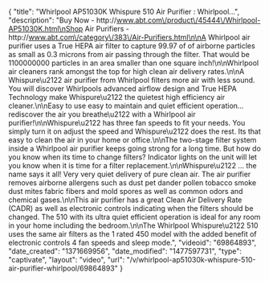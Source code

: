 {
    "title": "Whirlpool AP51030K Whispure 510 Air Purifier : Whirlpool...",
    "description": "Buy Now - http:\/\/www.abt.com\/product\/45444\/Whirlpool-AP51030K.html\nShop Air Purifiers - http:\/\/www.abt.com\/category\/383\/Air-Purifiers.html\n\nA Whirlpool air purifier uses a True HEPA air filter to capture 99.97 of of airborne particles as small as 0.3 microns from air passing through the filter. That would be 1100000000 particles in an area smaller than one square inch!\n\nWhirlpool air cleaners rank amongst the top for high clean air delivery rates.\n\nA Whispure\u2122 air purifier from Whirlpool filters more air with less sound. You will discover Whirlpools advanced airflow design and True HEPA Technology make Whispure\u2122 the quietest high efficiency air cleaner.\n\nEasy to use easy to maintain and quiet efficient operation... rediscover the air you breathe\u2122 with a Whirlpool air purifier!\n\nWhispure\u2122 has three fan speeds to fit your needs. You simply turn it on adjust the speed and Whispure\u2122 does the rest. Its that easy to clean the air in your home or office.\n\nThe two-stage filter system inside a Whirlpool air purifier keeps going strong for a long time. But how do you know when its time to change filters? Indicator lights on the unit will let you know when it is time for a filter replacement.\n\nWhispure\u2122 ... the name says it all! Very very quiet delivery of pure clean air. The air purifier removes airborne allergens such as dust pet dander pollen tobacco smoke dust mites fabric fibers and mold spores as well as common odors and chemical gases.\n\nThis air purifier has a great Clean Air Delivery Rate (CADR) as well as electronic controls indicating when the filters should be changed. The 510 with its ultra quiet efficient operation is ideal for any room in your home including the bedroom.\n\nThe Whirlpool Whispure\u2122 510 uses the same air filters as the 1 rated 450 model with the added benefit of electronic controls 4 fan speeds and sleep mode.",
    "videoid": "69864893",
    "date_created": "1371669956",
    "date_modified": "1477597731",
    "type": "captivate",
    "layout": "video",
    "url": "\/v\/whirlpool-ap51030k-whispure-510-air-purifier-whirlpool\/69864893"
}